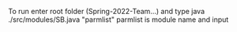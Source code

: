 To run enter root folder (Spring-2022-Team...) and type java ./src/modules/SB.java "parmlist" 
parmlist is module name and input

